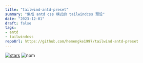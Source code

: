 ```yaml
---
title: "tailwind-antd-preset"
summary: "集成 antd css 模式的 tailwindcss 预设"
date: "2023-12-01"
draft: false
tags:
- antd
- tailwindcss
repoUrl: https://github.com/hemengke1997/tailwind-antd-preset
---
```


[![stars](https://img.shields.io/github/stars/hemengke1997/tailwind-antd-preset.svg?style=social&label=Stars)](https://github.com/hemengke1997/tailwind-antd-preset)
![npm](https://img.shields.io/npm/v/@minko-fe/tailwind-antd-preset?labelColor=rgb(104%2C%20104%2C%20104)&color=rgb(20%20158%20202%2F%201))
